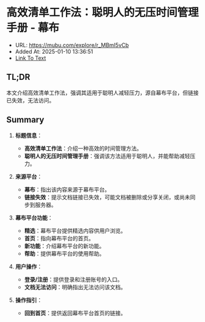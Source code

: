 # 高效清单工作法：聪明人的无压时间管理手册 - 幕布
- URL: https://mubu.com/explore/r_MBmI5vCb
- Added At: 2025-01-10 13:36:51
- [Link To Text](2025-01-10-高效清单工作法：聪明人的无压时间管理手册---幕布_raw.md)

## TL;DR
本文介绍高效清单工作法，强调其适用于聪明人减轻压力，源自幕布平台，但链接已失效，无法访问。

## Summary
1. **标题信息**：
   - **高效清单工作法**：介绍一种高效的时间管理方法。
   - **聪明人的无压时间管理手册**：强调该方法适用于聪明人，并能帮助减轻压力。

2. **来源平台**：
   - **幕布**：指出该内容来源于幕布平台。
   - **链接失效**：提示文档链接已失效，可能文档被删除或分享关闭，或尚未同步到服务器。

3. **幕布平台功能**：
   - **精选**：幕布平台提供精选内容供用户浏览。
   - **首页**：指向幕布平台的首页。
   - **新功能**：介绍幕布平台的新功能。
   - **帮助**：提供幕布平台的使用帮助。

4. **用户操作**：
   - **登录/注册**：提供登录和注册账号的入口。
   - **文档无法访问**：明确指出无法访问该文档。

5. **操作指引**：
   - **回到首页**：提供返回幕布平台首页的链接。
